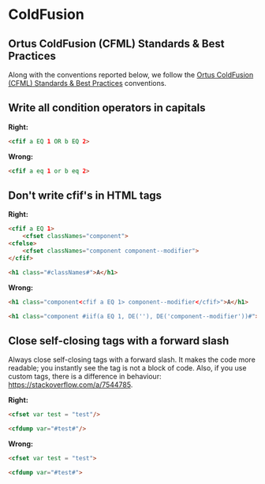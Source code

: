 # ColdFusion

## Ortus ColdFusion (CFML) Standards & Best Practices
Along with the conventions reported below, we follow the [Ortus ColdFusion (CFML) Standards & Best Practices](https://github.com/Ortus-Solutions/coding-standards/blob/master/coldfusion.md) conventions.

## Write all condition operators in capitals

**Right:**
```html
<cfif a EQ 1 OR b EQ 2>
```

**Wrong:**
```html
<cfif a eq 1 or b eq 2>
```

## Don't write cfif's in HTML tags

**Right:**
```html
<cfif a EQ 1>
	<cfset classNames="component">
<cfelse>
	<cfset classNames="component component--modifier">
</cfif>

<h1 class="#classNames#">A</h1>
```

**Wrong:**
```html
<h1 class="component<cfif a EQ 1> component--modifier</cfif>">A</h1>

<h1 class="component #iif(a EQ 1, DE(''), DE('component--modifier'))#">A</h1>
```

## Close self-closing tags with a forward slash

Always close self-closing tags with a forward slash. It makes the code more readable; you instantly see the tag is not a block of code. Also, if you use custom tags, there is a difference in behaviour: https://stackoverflow.com/a/7544785.

**Right:**
```html
<cfset var test = "test"/>

<cfdump var="#test#"/>
```

**Wrong:**
```html
<cfset var test = "test">

<cfdump var="#test#">
```